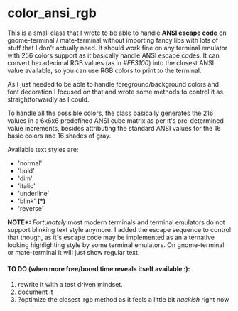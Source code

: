 # color_ansi_rgb

This is a small class that I wrote to be able to handle **ANSI escape code** on gnome-terminal / mate-terminal without importing fancy libs with lots of stuff that I don't actually need. It should work fine on any terminal emulator with 256 colors support as it basically handle ANSI escape codes. It can convert hexadecimal RGB values (as in *#FF3100*) into the closest ANSI value available, so you can use RGB colors to print to the terminal.

As I just needed to be able to handle foreground/background colors and font decoration I focused on that and wrote some methods to control it as straightforwardly as I could.

To handle all the possible colors, the class basically generates the 216 values in a 6x6x6 predefined ANSI cube matrix as per it's pre-determined value increments, besides attributing the standard ANSI values for the 16 basic colors and 16 shades of gray.

Available text styles are:
* 'normal'
* 'bold'
* 'dim'
* 'italic'
* 'underline'
* 'blink' **(\*)**
* 'reverse'

**NOTE\*:** *Fortunately* most modern terminals and terminal emulators do not support blinking text style anymore. I added the escape sequence to control that though, as it's escape code may be implemented as an alternative looking highlighting style by some terminal emulators. On gnome-terminal or mate-terminal it will just show regular text.

#### TO DO (when more free/bored time reveals itself available :):
1. rewrite it with a test driven mindset.
1. document it
1. ?optimize the closest_rgb method as it feels a little bit *hackish* right now
